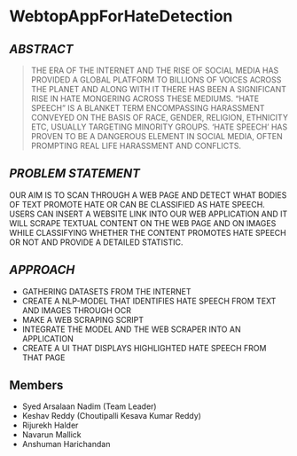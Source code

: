 # WebtopAppForHateDetection
## _ABSTRACT_

> THE ERA OF THE INTERNET AND THE RISE OF SOCIAL MEDIA HAS PROVIDED
> A GLOBAL PLATFORM TO BILLIONS OF VOICES ACROSS THE PLANET AND
> ALONG WITH IT THERE HAS BEEN A SIGNIFICANT RISE IN HATE MONGERING
> ACROSS THESE MEDIUMS. “HATE SPEECH” IS A BLANKET TERM
> ENCOMPASSING HARASSMENT CONVEYED ON THE BASIS OF RACE, GENDER,
> RELIGION, ETHNICITY ETC, USUALLY TARGETING MINORITY GROUPS. ‘HATE
> SPEECH’ HAS PROVEN TO BE A DANGEROUS ELEMENT IN SOCIAL MEDIA,
> OFTEN PROMPTING REAL LIFE HARASSMENT AND CONFLICTS.

## _PROBLEM STATEMENT_

OUR AIM IS TO SCAN THROUGH A WEB PAGE AND DETECT WHAT BODIES OF
TEXT PROMOTE HATE OR CAN BE CLASSIFIED AS HATE SPEECH. USERS CAN
INSERT A WEBSITE LINK INTO OUR WEB APPLICATION AND IT WILL SCRAPE
TEXTUAL CONTENT ON THE WEB PAGE AND ON IMAGES WHILE CLASSIFYING
WHETHER THE CONTENT PROMOTES HATE SPEECH OR NOT AND PROVIDE A
DETAILED STATISTIC.

## _APPROACH_

- GATHERING DATASETS FROM THE INTERNET
- CREATE A NLP-MODEL THAT IDENTIFIES HATE SPEECH FROM TEXT AND IMAGES THROUGH OCR 
- MAKE A WEB SCRAPING SCRIPT
- INTEGRATE THE MODEL AND THE WEB SCRAPER INTO AN APPLICATION
- CREATE A UI THAT DISPLAYS HIGHLIGHTED HATE SPEECH FROM THAT PAGE  

## Members
- Syed Arsalaan Nadim (Team Leader)
- Keshav Reddy (Choutipalli Kesava Kumar Reddy)
- Rijurekh Halder 
- Navarun Mallick
- Anshuman Harichandan
